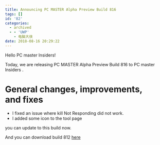 ```yaml
---
title: Announcing PC MASTER Alpha Preview Build 816
tags: []
id: '82'
categories:
  - archived
  - - 'UWP'
    - 电脑大侠
date: 2018-08-16 20:29:22
---
```


Hello PC master Insiders!

Today, we are releasing PC MASTER Alpha Preview Build 816 to PC master Insiders .

# **General changes, improvements, and fixes**

*   I fixed an issue where kill Not Responding did not work.
*   I added some icon to the tool page

  
you can update to this build now.  
  
And you can download build 812 [here](https://1drv.ws/u/s!AuJGwXeVs2O9l_w61puNahRRZo6lOQ)